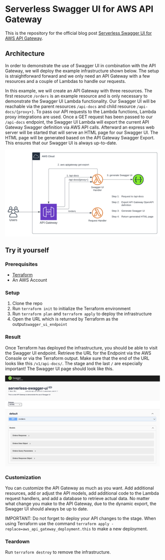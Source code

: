 # Serverless Swagger UI for AWS API Gateway

This is the repository for the official blog post [Serverless Swagger UI for AWS API Gateway](https://www.hendrikhagen.com/blog/2023-03-07-serverless-swagger-ui-for-api-gateway/).

## Architecture

In order to demonstrate the use of Swagger UI in combination with the API Gateway, we will deploy the example infrastructure shown below. The setup is straightforward forward and we only need an API Gateway with a few resources and a couple of Lambdas to handle our requests.

In this example, we will create an API Gateway with three resources. The first resource `/orders` is an example resource and is only necessary to demonstrate the Swagger UI Lambda functionality. Our Swagger UI will be reachable via the parent resources `/api-docs` and child resource `/api-docs/{proxy+}`. To pass our API requests to the Lambda functions, Lambda proxy integrations are used. Once a GET request has been passed to our `/api-docs` endpoint, the Swagger UI Lambda will export the current API Gateway Swagger definition via AWS API calls. Afterward an express web server will be started that will serve an HTML page for our Swagger UI. The HTML page will be generated based on the API Gateway Swagger Export. This ensures that our Swagger UI is always up-to-date.

![Architecture diagram](media/architecture.png)

## Try it yourself

### Prerequisites

- [Terraform](https://developer.hashicorp.com/terraform/downloads)
- An AWS Account

### Setup

1. Clone the repo
2. Run `terraform init` to initialize the Terraform environment
3. Run `terraform plan` and `terraform apply` to deploy the infrastructure
4. Open the URL which is returned by Terraform as the output`swagger_ui_endpoint`

### Result

Once Terraform has deployed the infrastructure, you should be able to visit the Swagger UI endpoint. Retrieve the URL for the Endpoint via the AWS Console or via the Terraform output. Make sure that the end of the URL looks like this `/v1/api-docs/`. The stage and the last `/` are especially important! The Swagger UI page should look like this.

![Architecture diagram](media/swagger-ui.png)

### Customization

You can customize the API Gateway as much as you want. Add additional resources, add or adjust the API models, add additional code to the Lambda request handlers, and add a database to retrieve actual data. No matter what change you make to the API Gateway, due to the dynamic export, the Swagger UI should always be up to date.

IMPORTANT: Do not forget to deploy your API changes to the stage. When using Terraform use the command `terraform apply -replace=aws_api_gateway_deployment.this` to make a new deployment.

### Teardown

Run `terraform destroy` to remove the infrastructure.
